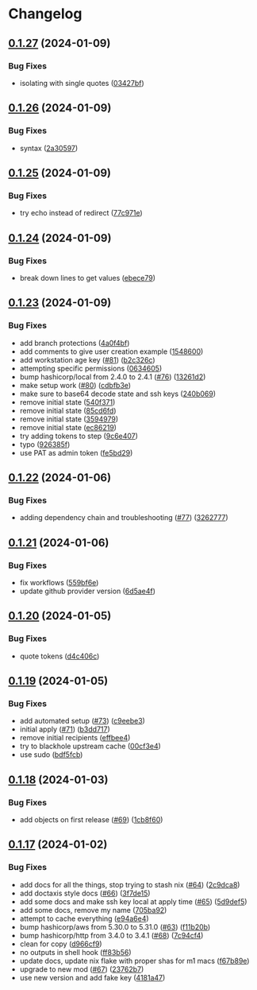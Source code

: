 # Changelog

## [0.1.27](https://github.com/matttrach/live-infra-aws-rke2/compare/v0.1.26...v0.1.27) (2024-01-09)


### Bug Fixes

* isolating with single quotes ([03427bf](https://github.com/matttrach/live-infra-aws-rke2/commit/03427bfc0def17c2b6c36ef4a09666067cd47ec7))

## [0.1.26](https://github.com/matttrach/live-infra-aws-rke2/compare/v0.1.25...v0.1.26) (2024-01-09)


### Bug Fixes

* syntax ([2a30597](https://github.com/matttrach/live-infra-aws-rke2/commit/2a30597bf9901966b0cbb50d320949e48f9f4c5e))

## [0.1.25](https://github.com/matttrach/live-infra-aws-rke2/compare/v0.1.24...v0.1.25) (2024-01-09)


### Bug Fixes

* try echo instead of redirect ([77c971e](https://github.com/matttrach/live-infra-aws-rke2/commit/77c971e12f295851359cfc9c1fc3c11d7c531d83))

## [0.1.24](https://github.com/matttrach/live-infra-aws-rke2/compare/v0.1.23...v0.1.24) (2024-01-09)


### Bug Fixes

* break down lines to get values ([ebece79](https://github.com/matttrach/live-infra-aws-rke2/commit/ebece79fbcd5d33171f4c2d6c2e47c999e9828b0))

## [0.1.23](https://github.com/matttrach/live-infra-aws-rke2/compare/v0.1.22...v0.1.23) (2024-01-09)


### Bug Fixes

* add branch protections ([4a0f4bf](https://github.com/matttrach/live-infra-aws-rke2/commit/4a0f4bf4744c34f6cb0620698c4b433850053802))
* add comments to give user creation example ([1548600](https://github.com/matttrach/live-infra-aws-rke2/commit/1548600f56bd81e13e522be1efb92ea62b3ef152))
* add workstation age key ([#81](https://github.com/matttrach/live-infra-aws-rke2/issues/81)) ([b2c326c](https://github.com/matttrach/live-infra-aws-rke2/commit/b2c326cd8d47198d0f49d3a5d2df26c0a5b6e334))
* attempting specific permissions ([0634605](https://github.com/matttrach/live-infra-aws-rke2/commit/0634605fdf782a00cb34588e5429ee6a0f633158))
* bump hashicorp/local from 2.4.0 to 2.4.1 ([#76](https://github.com/matttrach/live-infra-aws-rke2/issues/76)) ([13261d2](https://github.com/matttrach/live-infra-aws-rke2/commit/13261d288e114999c716fb86d49f742947c3c02a))
* make setup work ([#80](https://github.com/matttrach/live-infra-aws-rke2/issues/80)) ([cdbfb3e](https://github.com/matttrach/live-infra-aws-rke2/commit/cdbfb3e9cb4d41cf395a092a0a759761a52b5aa7))
* make sure to base64 decode state and ssh keys ([240b069](https://github.com/matttrach/live-infra-aws-rke2/commit/240b069538ca9c1421888131c2f596f075faa5ff))
* remove initial state ([540f371](https://github.com/matttrach/live-infra-aws-rke2/commit/540f371193c720e731affc67db013e2cfb1013ab))
* remove initial state ([85cd6fd](https://github.com/matttrach/live-infra-aws-rke2/commit/85cd6fd7862e9aa1e52dc0e1be62d5085a889f28))
* remove initial state ([3594979](https://github.com/matttrach/live-infra-aws-rke2/commit/3594979ece48259e9658601ebd2ba3080df54746))
* remove initial state ([ec86219](https://github.com/matttrach/live-infra-aws-rke2/commit/ec86219d817aca15ec64979b598e17e9ee22e771))
* try adding tokens to step ([9c6e407](https://github.com/matttrach/live-infra-aws-rke2/commit/9c6e4072ae9d26a01cd29b1376cea5b7c2f44e9d))
* typo ([926385f](https://github.com/matttrach/live-infra-aws-rke2/commit/926385fc6eb9c59468f918eedaf82e2fee779280))
* use PAT as admin token ([fe5bd29](https://github.com/matttrach/live-infra-aws-rke2/commit/fe5bd29c6968866a21167f38ed88fbaa52833202))

## [0.1.22](https://github.com/matttrach/live-infra-aws-rke2/compare/v0.1.21...v0.1.22) (2024-01-06)


### Bug Fixes

* adding dependency chain and troubleshooting ([#77](https://github.com/matttrach/live-infra-aws-rke2/issues/77)) ([3262777](https://github.com/matttrach/live-infra-aws-rke2/commit/3262777f408593834aa3a314d73e4bcf12779f59))

## [0.1.21](https://github.com/matttrach/live-infra-aws-rke2/compare/v0.1.20...v0.1.21) (2024-01-06)


### Bug Fixes

* fix workflows ([559bf6e](https://github.com/matttrach/live-infra-aws-rke2/commit/559bf6ee757d4bf9fa7777e442f7bf135711483c))
* update github provider version ([6d5ae4f](https://github.com/matttrach/live-infra-aws-rke2/commit/6d5ae4fe2769e77fe3fa127de03b5c31548699e7))

## [0.1.20](https://github.com/matttrach/live-infra-aws-rke2/compare/v0.1.19...v0.1.20) (2024-01-05)


### Bug Fixes

* quote tokens ([d4c406c](https://github.com/matttrach/live-infra-aws-rke2/commit/d4c406c4b325fadcfe4dce7fde78aab843c0e980))

## [0.1.19](https://github.com/matttrach/live-infra-aws-rke2/compare/v0.1.18...v0.1.19) (2024-01-05)


### Bug Fixes

* add automated setup ([#73](https://github.com/matttrach/live-infra-aws-rke2/issues/73)) ([c9eebe3](https://github.com/matttrach/live-infra-aws-rke2/commit/c9eebe3dc426f2ae577ee19078646f692a6a576d))
* initial apply ([#71](https://github.com/matttrach/live-infra-aws-rke2/issues/71)) ([b3dd717](https://github.com/matttrach/live-infra-aws-rke2/commit/b3dd7171b7eb377fe79dc7c6f74cd16d7d1ba057))
* remove initial recipients ([effbee4](https://github.com/matttrach/live-infra-aws-rke2/commit/effbee4a4ec8a3228498e54db737640c8e2877cb))
* try to blackhole upstream cache ([00cf3e4](https://github.com/matttrach/live-infra-aws-rke2/commit/00cf3e46260a0a53d2219badbfc8c28115cd99fe))
* use sudo ([bdf5fcb](https://github.com/matttrach/live-infra-aws-rke2/commit/bdf5fcb303ba4fc8992066be20e67fd1889daa9e))

## [0.1.18](https://github.com/matttrach/live-infra-aws-rke2/compare/v0.1.17...v0.1.18) (2024-01-03)


### Bug Fixes

* add objects on first release ([#69](https://github.com/matttrach/live-infra-aws-rke2/issues/69)) ([1cb8f60](https://github.com/matttrach/live-infra-aws-rke2/commit/1cb8f6048bff4acf15c7ffbfd5fd41455c3e301d))

## [0.1.17](https://github.com/matttrach/live-infra-aws-rke2/compare/v0.1.16...v0.1.17) (2024-01-02)


### Bug Fixes

* add docs for all the things, stop trying to stash nix ([#64](https://github.com/matttrach/live-infra-aws-rke2/issues/64)) ([2c9dca8](https://github.com/matttrach/live-infra-aws-rke2/commit/2c9dca822450c3365b540e06b330080c30d4888a))
* add doctaxis style docs ([#66](https://github.com/matttrach/live-infra-aws-rke2/issues/66)) ([3f7de15](https://github.com/matttrach/live-infra-aws-rke2/commit/3f7de155497f931e0e641d30323312fef3d04b27))
* add some docs and make ssh key local at apply time ([#65](https://github.com/matttrach/live-infra-aws-rke2/issues/65)) ([5d9def5](https://github.com/matttrach/live-infra-aws-rke2/commit/5d9def5fa63716e8b1e5cad4a9bfb320a9d46430))
* add some docs, remove my name ([705ba92](https://github.com/matttrach/live-infra-aws-rke2/commit/705ba92f45d5e1e828b2e4583eb149552aa94162))
* attempt to cache everything ([e94a6e4](https://github.com/matttrach/live-infra-aws-rke2/commit/e94a6e4749a2ce6e318b0183e3f75b650802f42d))
* bump hashicorp/aws from 5.30.0 to 5.31.0 ([#63](https://github.com/matttrach/live-infra-aws-rke2/issues/63)) ([f11b20b](https://github.com/matttrach/live-infra-aws-rke2/commit/f11b20b1af6dc1ca5d12d9eb95bc47a37a8f1942))
* bump hashicorp/http from 3.4.0 to 3.4.1 ([#68](https://github.com/matttrach/live-infra-aws-rke2/issues/68)) ([7c94cf4](https://github.com/matttrach/live-infra-aws-rke2/commit/7c94cf434f4ff850e1c20e7e56cb91bc86ba10f7))
* clean for copy ([d966cf9](https://github.com/matttrach/live-infra-aws-rke2/commit/d966cf9fb272ea4820157e739641807c29d3e22c))
* no outputs in shell hook ([ff83b56](https://github.com/matttrach/live-infra-aws-rke2/commit/ff83b5639eb6290c268972483f10aca987da0d88))
* update docs, update nix flake with proper shas for m1 macs ([f67b89e](https://github.com/matttrach/live-infra-aws-rke2/commit/f67b89ea732cb4d9a33db371ea4cf1e6b06c63a9))
* upgrade to new mod ([#67](https://github.com/matttrach/live-infra-aws-rke2/issues/67)) ([23762b7](https://github.com/matttrach/live-infra-aws-rke2/commit/23762b7f520adc19e384fdc662dd38018f9259bd))
* use new version and add fake key ([4181a47](https://github.com/matttrach/live-infra-aws-rke2/commit/4181a47511136177815ee59bcba4aca24953f29d))
